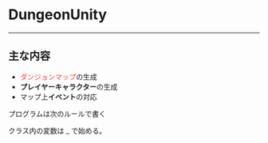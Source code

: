 # DungeonUnity

---

## 主な内容

* <font color=#ff4040>ダンジョンマップ</font>の生成
* **プレイヤーキャラクター**の生成
* マップ上**イベント**の対応

プログラムは次のルールで書く

クラス内の変数は _ で始める。

